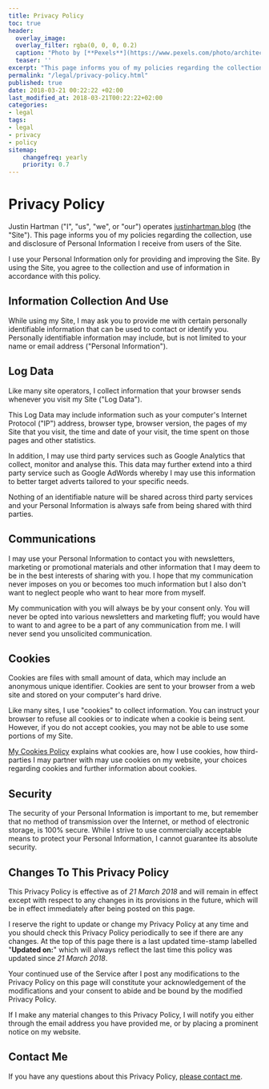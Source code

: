 ```yaml
---
title: Privacy Policy
toc: true
header:
  overlay_image: 
  overlay_filter: rgba(0, 0, 0, 0.2)
  caption: "Photo by [**Pexels**](https://www.pexels.com/photo/architecture-art-artwork-bench-206784/)"
  teaser: ''
excerpt: "This page informs you of my policies regarding the collection, use and disclosure of Personal Information I receive from users of the Site. I use your Personal Information only for providing and improving the Site."
permalink: "/legal/privacy-policy.html"
published: true
date: 2018-03-21 00:22:22 +02:00
last_modified_at: 2018-03-21T00:22:22+02:00
categories:
- legal
tags:
- legal 
- privacy 
- policy
sitemap:
    changefreq: yearly
    priority: 0.7
---
```

# Privacy Policy

Justin Hartman ("I", "us", "we", or "our") operates [justinhartman.blog][me] (the "Site"). This page informs you of my policies regarding the collection, use and disclosure of Personal Information I receive from users of the Site.

I use your Personal Information only for providing and improving the Site. By using the Site, you agree to the collection and use of information in accordance with this policy.

## Information Collection And Use

While using my Site, I may ask you to provide me with certain personally identifiable information that can be used to contact or identify you. Personally identifiable information may include, but is not limited to your name or email address ("Personal Information").

## Log Data

Like many site operators, I collect information that your browser sends whenever you visit my Site ("Log Data").

This Log Data may include information such as your computer's Internet Protocol ("IP") address, browser type, browser version, the pages of my Site that you visit, the time and date of your visit, the time spent on those pages and other statistics.

In addition, I may use third party services such as Google Analytics that collect, monitor and analyse this. This data may further extend into a third party service such as Google AdWords whereby I may use this information to better target adverts tailored to your specific needs. 

Nothing of an identifiable nature will be shared across third party services and your Personal Information is always safe from being shared with third parties.

## Communications

I may use your Personal Information to contact you with newsletters, marketing or promotional materials and other information that I may deem to be in the best interests of sharing with you. I hope that my communication never imposes on you or becomes too much information but I also don't want to neglect people who want to hear more from myself.

My communication with you will always be by your consent only. You will never be opted into various newsletters and marketing fluff; you would have to want to and agree to be a part of any communication from me. I will never send you unsolicited communication.

## Cookies

Cookies are files with small amount of data, which may include an anonymous unique identifier. Cookies are sent to your browser from a web site and stored on your computer's hard drive.

Like many sites, I use "cookies" to collect information. You can instruct your browser to refuse all cookies or to indicate when a cookie is being sent. However, if you do not accept cookies, you may not be able to use some portions of my Site.

[My Cookies Policy][cookie-policy] explains what cookies are, how I use cookies, how third-parties I may partner with may use cookies on my website, your choices regarding cookies and further information about cookies. 

## Security

The security of your Personal Information is important to me, but remember that no method of transmission over the Internet, or method of electronic storage, is 100% secure. While I strive to use commercially acceptable means to protect your Personal Information, I cannot guarantee its absolute security.

## Changes To This Privacy Policy

This Privacy Policy is effective as of _21 March 2018_ and will remain in effect except with respect to any changes in its provisions in the future, which will be in effect immediately after being posted on this page.

I reserve the right to update or change my Privacy Policy at any time and you should check this Privacy Policy periodically to see if there are any changes. At the top of this page there is a last updated time-stamp labelled "**Updated on:**" which will always reflect the last time this policy was updated since _21 March 2018_.

Your continued use of the Service after I post any modifications to the Privacy Policy on this page will constitute your acknowledgement of the modifications and your consent to abide and be bound by the modified Privacy Policy.

If I make any material changes to this Privacy Policy, I will notify you either through the email address you have provided me, or by placing a prominent notice on my website.

## Contact Me

If you have any questions about this Privacy Policy, [please contact me][github].

[me]: https://hartman.me
[cookie-policy]: /legal/cookies-policy.html
[github]: mailto:justinhartman@fire.fundersclub.com
